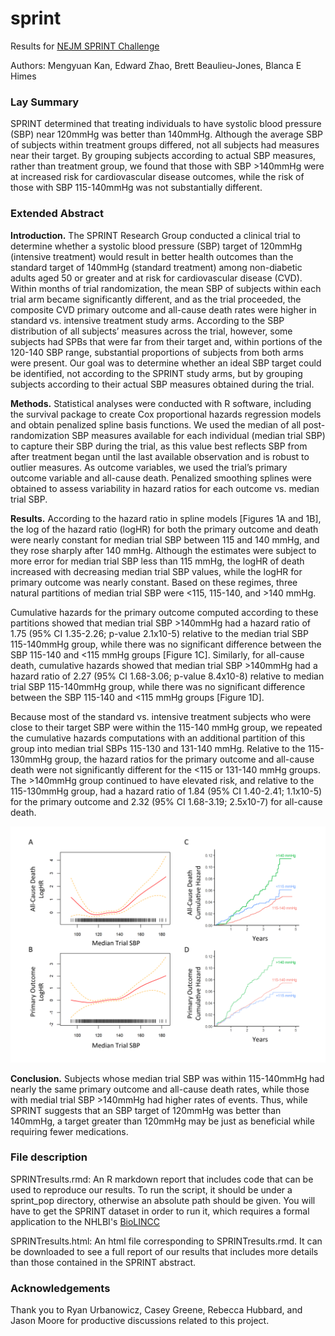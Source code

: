 sprint
======
Results for [NEJM SPRINT Challenge](https://challenge.nejm.org/pages/home)

Authors: Mengyuan Kan, Edward Zhao, Brett Beaulieu-Jones, Blanca E Himes

### Lay Summary
SPRINT determined that treating individuals to have systolic blood pressure (SBP) near 120mmHg was better than 140mmHg. Although the average SBP of subjects within treatment groups differed, not all subjects had measures near their target. By grouping subjects according to actual SBP measures, rather than treatment group, we found that those with SBP >140mmHg were at increased risk for cardiovascular disease outcomes, while the risk of those with SBP 115-140mmHg was not substantially different.


### Extended Abstract
**Introduction.** The SPRINT Research Group conducted a clinical trial to determine whether a systolic blood pressure (SBP) target of 120mmHg (intensive treatment) would result in better health outcomes than the standard target of 140mmHg (standard treatment) among non-diabetic adults aged 50 or greater and at risk for cardiovascular disease (CVD). Within months of trial randomization, the mean SBP of subjects within each trial arm became significantly different, and as the trial proceeded, the composite CVD primary outcome and all-cause death rates were higher in standard vs. intensive treatment study arms. According to the SBP distribution of all subjects’ measures across the trial, however, some subjects had SPBs that were far from their target and, within portions of the 120-140 SBP range, substantial proportions of subjects from both arms were present. Our goal was to determine whether an ideal SBP target could be identified, not according to the SPRINT study arms, but by grouping subjects according to their actual SBP measures obtained during the trial. 

**Methods.** Statistical analyses were conducted with R software, including the survival package to create Cox proportional hazards regression models and obtain penalized spline basis functions. We used the median of all post-randomization SBP measures available for each individual (median trial SBP) to capture their SBP during the trial, as this value best reflects SBP from after treatment began until the last available observation and is robust to outlier measures. As outcome variables, we used the trial’s primary outcome variable and all-cause death. Penalized smoothing splines were obtained to assess variability in hazard ratios for each outcome vs. median trial SBP.

**Results.** According to the hazard ratio in spline models [Figures 1A and 1B], the log of the hazard ratio (logHR) for both the primary outcome and death were nearly constant for median trial SBP between 115 and 140 mmHg, and they rose sharply after 140 mmHg. Although the estimates were subject to more error for median trial SBP less than 115 mmHg, the logHR of death increased with decreasing median trial SBP values, while the logHR for primary outcome was nearly constant. Based on these regimes, three natural partitions of median trial SBP were <115, 115-140, and >140 mmHg. 
 
Cumulative hazards for the primary outcome computed according to these partitions showed that median trial SBP >140mmHg had a hazard ratio of 1.75 (95% CI 1.35-2.26; p-value 2.1x10-5) relative to the median trial SBP 115-140mmHg group, while there was no significant difference between the SBP 115-140 and <115 mmHg groups [Figure 1C]. Similarly, for all-cause death, cumulative hazards showed that median trial SBP >140mmHg had a hazard ratio of 2.27 (95% CI 1.68-3.06; p-value 8.4x10-8) relative to median trial SBP 115-140mmHg group, while there was no significant difference between the SBP 115-140 and <115 mmHg groups [Figure 1D]. 

Because most of the standard vs. intensive treatment subjects who were close to their target SBP were within the 115-140 mmHg group, we repeated the cumulative hazards computations with an additional partition of this group into median trial SBPs 115-130 and 131-140 mmHg. Relative to the 115-130mmHg group, the hazard ratios for the primary outcome and all-cause death were not significantly different for the \<115 or 131-140 mmHg groups. The \>140mmHg group continued to have elevated risk, and relative to the 115-130mmHg group, had a hazard ratio of 1.84 (95% CI 1.40-2.41; 1.1x10-5) for the primary outcome and 2.32 (95% CI 1.68-3.19; 2.5x10-7) for all-cause death.


![](<./figs/Figure.png>)

**Conclusion.** Subjects whose median trial SBP was within 115-140mmHg had nearly the same primary outcome and all-cause death rates, while those with medial trial SBP >140mmHg had higher rates of events. Thus, while SPRINT suggests that an SBP target of 120mmHg was better than 140mmHg, a target greater than 120mmHg may be just as beneficial while requiring fewer medications.

### File description

SPRINTresults.rmd: An R markdown report that includes code that can be used to reproduce our results. To run the script, it should be under a sprint\_pop directory, otherwise an absolute path should be given. You will have to get the SPRINT dataset in order to run it, which requires a formal application to the NHLBI's [BioLINCC](https://biolincc.nhlbi.nih.gov/home/)

SPRINTresults.html: An html file corresponding to SPRINTresults.rmd. It can be downloaded to see a full report of our results that includes more details than those contained in the SPRINT abstract.

### Acknowledgements
Thank you to Ryan Urbanowicz, Casey Greene, Rebecca Hubbard, and Jason Moore for productive discussions related to this project.
